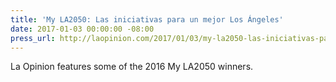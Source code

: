 ```yaml
---
title: 'My LA2050: Las iniciativas para un mejor Los Ángeles'
date: 2017-01-03 00:00:00 -08:00
press_url: http://laopinion.com/2017/01/03/my-la2050-las-iniciativas-para-un-mejor-los-angeles/
---
```


La Opinion features some of the 2016 My LA2050 winners.
